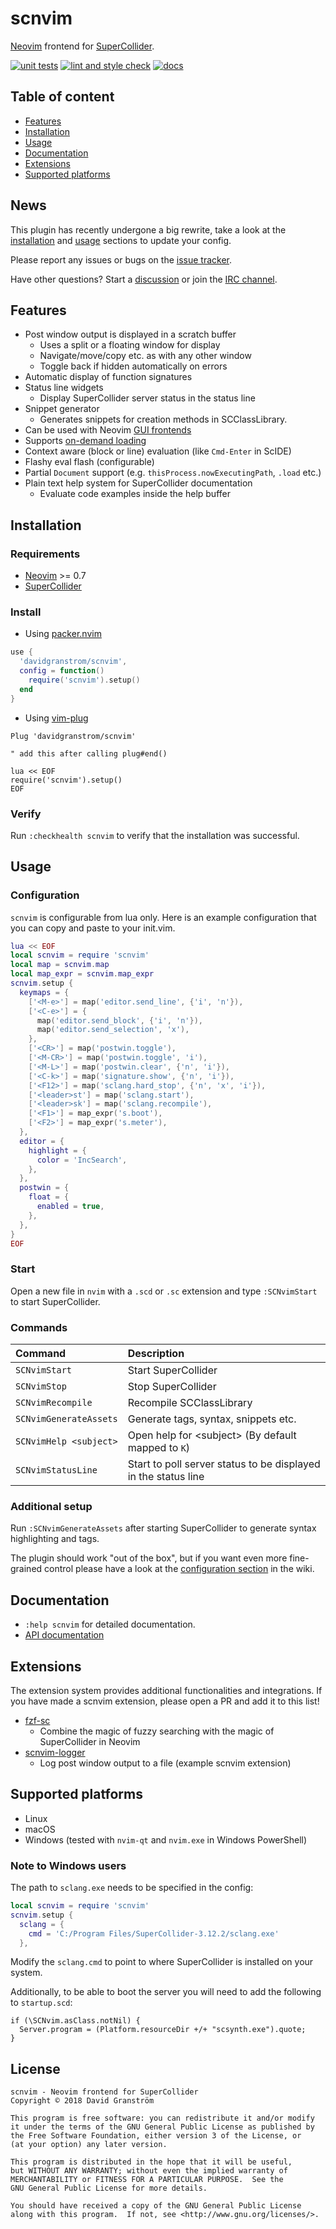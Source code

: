 # scnvim

[Neovim][neovim] frontend for [SuperCollider][supercollider].

[![unit tests](https://github.com/davidgranstrom/scnvim/actions/workflows/ci.yml/badge.svg)](https://github.com/davidgranstrom/scnvim/actions/workflows/ci.yml)
[![lint and style check](https://github.com/davidgranstrom/scnvim/actions/workflows/lint.yml/badge.svg)](https://github.com/davidgranstrom/scnvim/actions/workflows/lint.yml) 
[![docs](https://github.com/davidgranstrom/scnvim/actions/workflows/docs.yml/badge.svg)](https://github.com/davidgranstrom/scnvim/actions/workflows/docs.yml)

## Table of content

* [Features](#features)
* [Installation](#installation)
* [Usage](#usage)
* [Documentation](#documentation)
* [Extensions](#extensions)
* [Supported platforms](#supported-platforms)

## News

This plugin has recently undergone a big rewrite, take a look at the [installation](#installation) and [usage](#usage) sections to update your config.

Please report any issues or bugs on the [issue tracker](https://github.com/davidgranstrom/scnvim/issues).

Have other questions? Start a [discussion](https://github.com/davidgranstrom/scnvim/discussions) or join the [IRC channel](https://kiwiirc.com/client/irc.libera.chat/?&theme=mini#scnvim).

## Features

* Post window output is displayed in a scratch buffer
  - Uses a split or a floating window for display
  - Navigate/move/copy etc. as with any other window
  - Toggle back if hidden automatically on errors
* Automatic display of function signatures
* Status line widgets
  - Display SuperCollider server status in the status line
* Snippet generator
  - Generates snippets for creation methods in SCClassLibrary.
* Can be used with Neovim [GUI frontends](https://github.com/neovim/neovim/wiki/Related-projects#gui)
* Supports [on-demand loading](https://github.com/junegunn/vim-plug#on-demand-loading-of-plugins)
* Context aware (block or line) evaluation (like `Cmd-Enter` in ScIDE)
* Flashy eval flash (configurable)
* Partial `Document` support (e.g. `thisProcess.nowExecutingPath`, `.load` etc.)
* Plain text help system for SuperCollider documentation
  - Evaluate code examples inside the help buffer

## Installation

### Requirements

* [Neovim][neovim] >= 0.7
* [SuperCollider][supercollider]

### Install

* Using [packer.nvim](https://github.com/wbthomason/packer.nvim)

```lua
use {
  'davidgranstrom/scnvim',
  config = function()
    require('scnvim').setup()
  end
}
```

* Using [vim-plug](https://github.com/junegunn/vim-plug)

```vim
Plug 'davidgranstrom/scnvim'

" add this after calling plug#end()

lua << EOF
require('scnvim').setup()
EOF
```

### Verify

Run `:checkhealth scnvim` to verify that the installation was successful.

## Usage

### Configuration

`scnvim` is configurable from lua only. Here is an example configuration that
you can copy and paste to your init.vim.

```lua
lua << EOF
local scnvim = require 'scnvim'
local map = scnvim.map
local map_expr = scnvim.map_expr
scnvim.setup {
  keymaps = {
    ['<M-e>'] = map('editor.send_line', {'i', 'n'}),
    ['<C-e>'] = {
      map('editor.send_block', {'i', 'n'}),
      map('editor.send_selection', 'x'),
    },
    ['<CR>'] = map('postwin.toggle'),
    ['<M-CR>'] = map('postwin.toggle', 'i'),
    ['<M-L>'] = map('postwin.clear', {'n', 'i'}),
    ['<C-k>'] = map('signature.show', {'n', 'i'}),
    ['<F12>'] = map('sclang.hard_stop', {'n', 'x', 'i'}),
    ['<leader>st'] = map('sclang.start'),
    ['<leader>sk'] = map('sclang.recompile'),
    ['<F1>'] = map_expr('s.boot'),
    ['<F2>'] = map_expr('s.meter'),
  },
  editor = {
    highlight = {
      color = 'IncSearch',
    },
  },
  postwin = {
    float = {
      enabled = true,
    },
  },
}
EOF
```

### Start

Open a new file in `nvim` with a `.scd` or `.sc` extension and type `:SCNvimStart` to start SuperCollider.

### Commands

| Command                | Description                                                    |
|:-----------------------|:---------------------------------------------------------------|
| `SCNvimStart`          | Start SuperCollider                                            |
| `SCNvimStop`           | Stop SuperCollider                                             |
| `SCNvimRecompile`      | Recompile SCClassLibrary                                       |
| `SCNvimGenerateAssets` | Generate tags, syntax, snippets etc.                           |
| `SCNvimHelp <subject>` | Open help for \<subject\> (By default mapped to `K`)           |
| `SCNvimStatusLine`     | Start to poll server status to be displayed in the status line |

### Additional setup

Run `:SCNvimGenerateAssets` after starting SuperCollider to generate syntax highlighting and tags.

The plugin should work "out of the box", but if you want even more fine-grained
control please have a look at the [configuration
section](https://github.com/davidgranstrom/scnvim/wiki/Configuration) in the
wiki.

## Documentation

* `:help scnvim` for detailed documentation.
* [API documentation](https://davidgranstrom.github.io/scnvim/)

## Extensions

The extension system provides additional functionalities and integrations. If
you have made a scnvim extension, please open a PR and add it to this list!

* [fzf-sc](https://github.com/madskjeldgaard/fzf-sc)
  - Combine the magic of fuzzy searching with the magic of SuperCollider in Neovim
* [scnvim-logger](https://github.com/davidgranstrom/scnvim-logger)
  - Log post window output to a file (example scnvim extension)

## Supported platforms

* Linux
* macOS
* Windows (tested with `nvim-qt` and `nvim.exe` in Windows PowerShell)

### Note to Windows users

The path to `sclang.exe` needs to be specified in the config:

```lua
local scnvim = require 'scnvim'
scnvim.setup {
  sclang = {
    cmd = 'C:/Program Files/SuperCollider-3.12.2/sclang.exe'
  },
```

Modify the `sclang.cmd` to point to where SuperCollider is installed on your system.

Additionally, to be able to boot the server you will need to add the following to `startup.scd`:

```supercollider
if (\SCNvim.asClass.notNil) {
  Server.program = (Platform.resourceDir +/+ "scsynth.exe").quote;
}
```

## License

```plain
scnvim - Neovim frontend for SuperCollider
Copyright © 2018 David Granström

This program is free software: you can redistribute it and/or modify
it under the terms of the GNU General Public License as published by
the Free Software Foundation, either version 3 of the License, or
(at your option) any later version.

This program is distributed in the hope that it will be useful,
but WITHOUT ANY WARRANTY; without even the implied warranty of
MERCHANTABILITY or FITNESS FOR A PARTICULAR PURPOSE.  See the
GNU General Public License for more details.

You should have received a copy of the GNU General Public License
along with this program.  If not, see <http://www.gnu.org/licenses/>.
```

[neovim]: https://github.com/neovim/neovim
[supercollider]: https://github.com/supercollider/supercollider
